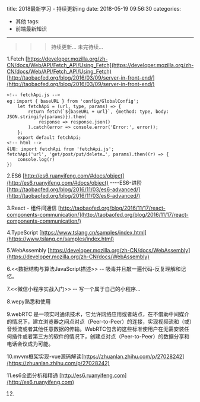 title: 2018最新学习 - 持续更新ing
date: 2018-05-19 09:56:30
categories:
- 其他
tags:
- 前端最新知识
---
>>>持续更新… 未完待续…

1.Fetch [https://developer.mozilla.org/zh-CN/docs/Web/API/Fetch_API/Using_Fetch](https://developer.mozilla.org/zh-CN/docs/Web/API/Fetch_API/Using_Fetch)
[http://taobaofed.org/blog/2016/03/09/server-in-front-end/](http://taobaofed.org/blog/2016/03/09/server-in-front-end/)

    <!-- fetchApi.js -->
    eg：import { baseURL } from 'config/GlobalConfig';
        let fetchApi = (url, type, params) => {
            return fetch(`${baseURL + url}`, {method: type, body: JSON.stringify(params)}).then(
                response => response.json()
            ).catch(error => console.error('Error:', error));
        };
        export default fetchApi;
    <!-- html -->
    引用: import fetchApi from 'fetchApi.js';
    fetchApi('url', 'get/post/put/delete…', params).then((r) => {
        console.log(r)
    })
<!-- more -->
2.ES6 [http://es6.ruanyifeng.com/#docs/object](http://es6.ruanyifeng.com/#docs/object)
----ES6-进阶 [http://taobaofed.org/blog/2016/11/03/es6-advanced/](http://taobaofed.org/blog/2016/11/03/es6-advanced/)


3.React - 组件间通信 [http://taobaofed.org/blog/2016/11/17/react-components-communication/](http://taobaofed.org/blog/2016/11/17/react-components-communication/)

4.TypeScript [https://www.tslang.cn/samples/index.html](https://www.tslang.cn/samples/index.html)

5.WebAssembly [https://developer.mozilla.org/zh-CN/docs/WebAssembly](https://developer.mozilla.org/zh-CN/docs/WebAssembly)

6.<<数据结构与算法JavaScript描述>> -- 吸毒并且敲一遍代码-反复理解和记忆。

7.<<微信小程序实战入门>> -- 写一个属于自己的小程序…

8.wepy熟悉和使用

9.webRTC 是一项实时通讯技术，它允许网络应用或者站点，在不借助中间媒介的情况下，建立浏览器之间点对点（Peer-to-Peer）的连接，实现视频流和（或）音频流或者其他任意数据的传输。WebRTC包含的这些标准使用户在无需安装任何插件或者第三方的软件的情况下，创建点对点（Peer-to-Peer）的数据分享和电话会议成为可能。

10.mvvm框架实现-vue源码解读[https://zhuanlan.zhihu.com/p/27028242](https://zhuanlan.zhihu.com/p/27028242)

11.es6全面分析和精通 [http://es6.ruanyifeng.com](http://es6.ruanyifeng.com)

12.

